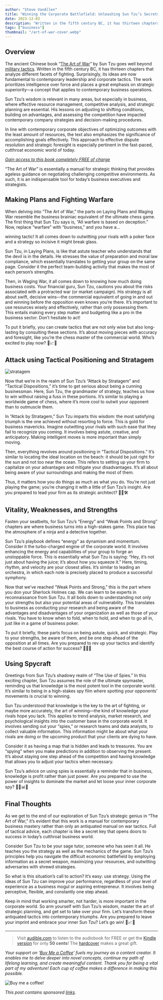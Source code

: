 ```yaml
---
author: "Steve VanAllen"
title: "Winning the Corporate Battlefield: Unleashing Sun Tzu’s Secrets in Business!"
date: 2023-12-03
description: "Written in the fifth century BC, it has thirteen chapters that analyze different facets of fighting. Surprisingly, its ideas are now fundamental to contemporary leadership and corporate tactics."
tags: ["business"]
thumbnail: "/art-of-war-cover.webp"
---
```


## Overview

The ancient Chinese book “[The Art of War](https://wlr.link/art-of-war-audio)” by Sun Tzu goes well beyond [military tactics](https://wlr.link/art-of-war-e-book). Written in the fifth century BC, it has thirteen chapters that analyze different facets of fighting. Surprisingly, its ideas are now fundamental to contemporary leadership and corporate tactics. The work prioritizes intelligence over force and places a great emphasis on strategic superiority—a concept that applies to contemporary business operations.

Sun Tzu’s wisdom is relevant in many areas, but especially in business, where effective resource management, competitive analysis, and strategic planning are essential. His lessons on adjusting to shifting conditions, building on advantages, and assessing the competition have impacted contemporary company strategies and decision-making procedures.

In line with contemporary corporate objectives of optimizing outcomes with the least amount of resources, the text also emphasizes the significance of accomplishing goals effectively. This approach to effective dispute resolution and strategic foresight is especially pertinent in the fast-paced, cutthroat economic world of today.

*[Gain access to this book completely FREE of charge](https://wlr.link/art-of-war-audio)*

“The Art of War” is essentially a manual for strategic thinking that provides ageless guidance on negotiating challenging competitive environments. As such, it is an indispensable tool for today’s business executives and strategists.

## Making Plans and Fighting Warfare

When delving into “The Art of War,” the parts on Laying Plans and Waging War resemble the business brainiac equivalent of the ultimate chess game. The first thing that Sun Tzu says is, “All warfare is based on deception.” Now, replace “warfare” with “business,” and you have a…

winning tactic! It all comes down to outwitting your rivals with a poker face and a strategy so incisive it might break glass.

Sun Tzu, in Laying Plans, is like that astute teacher who understands that the devil is in the details. He stresses the value of preparation and moral law compliance, which essentially translates to getting your group on the same page. Consider it the perfect team-building activity that makes the most of each person’s strengths.

Then, in Waging War, it all comes down to knowing how much doing business costs. Your financial guru, Sun Tzu, cautions you about the risks associated with a protracted war (or market campaign). His strategy is all about swift, decisive wins—the commercial equivalent of going in and out and winning before the opposition even knows you’re there. It’s important to use resources wisely and effectively, rather than only possessing them. This entails making every step matter and budgeting like a pro in the business sector. Don’t hesitate to act!

To put it briefly, you can create tactics that are not only wise but also long-lasting by consulting these sections. It’s about moving pieces with accuracy and foresight, like you’re the chess master of the commercial world. Who’s excited to play now? 🌟📈🚀

## Attack using Tactical Positioning and Stratagem

![stratagem](/stratagem.webp)

Now that we’re in the realm of Sun Tzu’s “Attack by Stratagem” and “Tactical Dispositions,” it’s time to get serious about being a cunning businessman. Here, Sun Tzu, the grandmaster of strategy, teaches us how to win without raising a fuss in these portions. It’s similar to playing a worldwide game of chess, where it’s more cool to outwit your opponent than to outmuscle them.

In “Attack by Stratagem,” Sun Tzu imparts this wisdom: the most satisfying triumph is the one achieved without resorting to force. This is gold for business mavericks. Imagine outwitting your rivals with such ease that they fail to recognize you coming. It involves being astute, creative, and anticipatory. Making intelligent moves is more important than simply moving.

Then, everything revolves around positioning in “Tactical Dispositions.” It’s similar to locating the ideal location on the beach: it should be just right for the sun and not too near the ocean. This refers to setting up your firm to capitalize on your advantages and mitigate your disadvantages. It’s all about being aware of your surroundings and making the most of them.

Thus, it matters how you do things as much as what you do. You’re not just playing the game; you’re changing it with a little of Sun Tzu’s insight. Are you prepared to lead your firm as its strategic architect? 🌟🤓🛠

## Vitality, Weaknesses, and Strengths

Fasten your seatbelts, for Sun Tzu’s “Energy” and “Weak Points and Strong” chapters are where business turns into a high-stakes game. This place has the atmosphere of a ninja and a detective together.

Sun Tzu’s playbook defines “energy” as dynamism and momentum. Consider it the turbo-charged engine of the corporate world. It involves enhancing the energy and capabilities of your group to forge an unstoppable force. This is essentially what Sun Tzu is saying: “Hey, it’s not just about having the juice; it’s about how you squeeze it.” Here, timing, rhythm, and velocity are your closest allies. It’s similar to leading an orchestra, in which each note is precisely placed to produce a successful symphony.

Now that we’ve reached “Weak Points and Strong,” this is the part where you don your Sherlock Holmes cap. We can learn to be experts in reconnaissance from Sun Tzu. It all boils down to understanding not only your strengths but also your potential areas of vulnerability. This translates to business as conducting your research and being aware of the advantages and disadvantages of your organization as well as those of your rivals. You have to know when to fold, when to hold, and when to go all in, just like in a game of business poker.

To put it briefly, these parts focus on being astute, quick, and strategic. Play to your strengths, be aware of them, and be one step ahead of the opposition at all times. Are you prepared to rev up your tactics and identify the best course of action for success? 🌟💡🚀

## Using Spycraft

Greetings from Sun Tzu’s shadowy realm of “The Use of Spies.” In this exciting chapter, Sun Tzu assumes the role of the ultimate spymaster, reminding us that knowledge is the most potent tool in the corporate world. It’s similar to being in a high-stakes spy film where spotting your opponents’ movements is crucial to winning.

Sun Tzu understood that knowledge is the key to the art of fighting, or maybe more accurately, the art of winning—the kind of knowledge your rivals hope you lack. This applies to trend analysis, market research, and psychological insights into the customer base in the corporate world. It involves sending out your “spies,” or research teams and data analysts, to collect valuable information. This information might be about what your rivals are doing or the upcoming product that your clients are dying to have.

Consider it as having a map that is hidden and leads to treasures. You are “spying” when you make predictions in addition to observing the present. It’s about staying one step ahead of the competition and having knowledge that allows you to adjust your tactics when necessary.

Sun Tzu’s advice on using spies is essentially a reminder that in business, knowledge is profit rather than just power. Are you prepared to use the power of insights to dominate the market and let loose your inner corporate spy? 🔵️‍♂️📊🐀

## Final Thoughts

As we get to the end of our exploration of Sun Tzu’s strategic genius in “The Art of War,” it’s evident that this work is a manual for contemporary business mastery rather than only an antiquated manual on war tactics. Full of tactical advice, each chapter is like a secret key that opens doors to success in today’s cutthroat business world.

Consider Sun Tzu to be your sage tutor, someone who has seen it all. He teaches you the strategy as well as the mechanics of the game. Sun Tzu’s principles help you navigate the difficult economic battlefield by employing information as a secret weapon, maximizing your resources, and outwitting adversaries with shrewd strategies.

So what is this situation’s call to action? It’s easy: use strategy. Using the ideas of Sun Tzu can improve your performance, regardless of your level of experience as a business mogul or aspiring entrepreneur. It involves being perceptive, flexible, and constantly one step ahead.

Keep in mind that working smarter, not harder, is more important in the corporate world. So arm yourself with Sun Tzu’s wisdom, master the art of strategic planning, and get set to take over your firm. Let’s transform these antiquated tactics into contemporary triumphs. Are you prepared to leave your imprint and embrace your inner Sun Tzu? Let’s go win! 🌟📈🚀

---

> Visit [audible.com](https://wlr.link/good-to-great-audio) to listen to the audiobook for FREE or get the [Kindle version](https://wlr.link/good-to-great-ebook) for only **50 cents**! The [hardcover](https://wlr.link/good-to-great-hardcover) makes a great gift.


*Your support on ‘[Buy Me a Coffee](https://wlr.link/buy-me-a-coffee)’ fuels my journey as a content creator. It enables me to delve deeper into novel concepts, continue my path of lifelong learning, and create meaningful content. Thank you for being a vital part of my adventure! Each cup of coffee makes a difference in making this possible.*

![Buy me a coffee!](/coffee.png)

*This post contains sponsored [links](https://wlr.link/m/bio).*